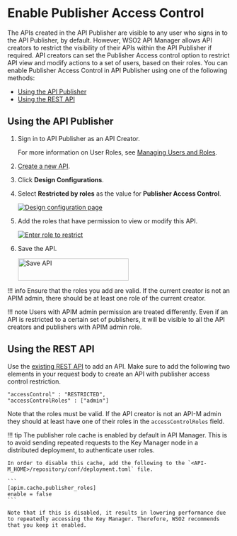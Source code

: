 # Enable Publisher Access Control

The APIs created in the API Publisher are visible to any user who signs in to the API Publisher, by default. However, WSO2 API Manager allows API creators to restrict the visibility of their APIs within the API Publisher if required. API creators can set the Publisher Access control option to restrict API view and modify actions to a set of users, based on their roles. You can enable Publisher Access Control in API Publisher using one of the following methods:

- [Using the API Publisher]({{base_path}}/Learn/DesignAPI/AdvancedTopics/enable-publisher-access-control-in-api-publisher-portal/#using-the-api-publisher)
- [Using the REST API]({{base_path}}/Learn/DesignAPI/AdvancedTopics/enable-publisher-access-control-in-api-publisher-portal/#using-the-rest-api)

## Using the API Publisher

1.  Sign in to API Publisher as an API Creator. 

     For more information on User Roles, see [Managing Users and Roles]({{base_path}}/Administer/ProductAdministration/ManagingUsersAndRoles/managing-user-roles/).

2.  [Create a new API]({{base_path}}/Learn/DesignAPI/CreateAPI/create-a-rest-api/). 

3. Click **Design Configurations**. 

4. Select **Restricted by roles** as the value for **Publisher Access Control**.

    [![Design configuration page]({{base_path}}/assets/img/Learn/select-restricted-by-role.png)]({{base_path}}/assets/img/Learn/select-restricted-by-role.png)
    
3.  Add the roles that have permission to view or modify this API.

     [![Enter role to restrict]({{base_path}}/assets/img/Learn/enter-role-to-restrict.png)]({{base_path}}/assets/img/Learn/enter-role-to-restrict.png)

4.  Save the API.

     <html>
     <head>
     </head>
     <body>
     <img src="{{base_path}}/assets/img/Learn/save-api.png" alt="Save API" title="Save API" width="250" height="50"/>
     </body>
     </html>

!!! info
    Ensure that the roles you add are valid. If the current creator is not an APIM admin, there should be at least one role of the current creator.

!!! note
    Users with APIM admin permission are treated differently. Even if an API is restricted to a certain set of publishers, it will be visible to all the API creators and publishers with APIM admin role.


## Using the REST API

Use the [existing REST API]({{base_path}}/Develop/ProductAPIs/restful-apis/) to add an API. Make sure to add the following two elements in your request body to create an API with publisher access control restriction.

``` 
"accessControl" : "RESTRICTED",
"accessControlRoles" : ["admin"]
```

Note that the roles must be valid. If the API creator is not an API-M admin they should at least have one of their roles in the `accessControlRoles` field.

!!! tip
    The publisher role cache is enabled by default in API Manager. This is to avoid sending repeated requests to the Key Manager node in a distributed deployment, to authenticate user roles.

    In order to disable this cache, add the following to the `<API-M_HOME>/repository/conf/deployment.toml` file.

    ```
    [apim.cache.publisher_roles]
    enable = false
    ```

    Note that if this is disabled, it results in lowering performance due to repeatedly accessing the Key Manager. Therefore, WSO2 recommends that you keep it enabled.
